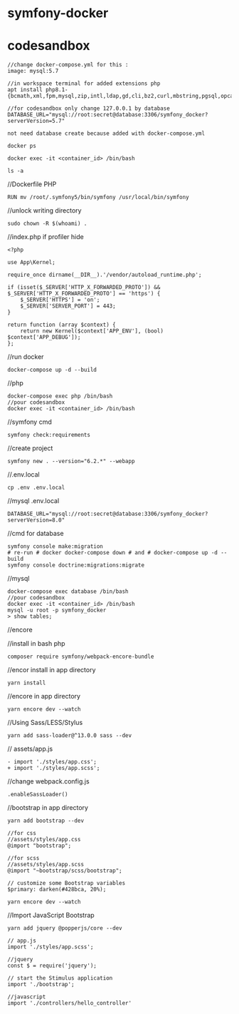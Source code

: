 # symfony-docker

# codesandbox
```
//change docker-compose.yml for this :
image: mysql:5.7

//in workspace terminal for added extensions php
apt install php8.1-{bcmath,xml,fpm,mysql,zip,intl,ldap,gd,cli,bz2,curl,mbstring,pgsql,opcache,soap,cgi}

//for codesandbox only change 127.0.0.1 by database
DATABASE_URL="mysql://root:secret@database:3306/symfony_docker?serverVersion=5.7"

not need database create because added with docker-compose.yml

docker ps

docker exec -it <container_id> /bin/bash

ls -a
```

//Dockerfile PHP
```
RUN mv /root/.symfony5/bin/symfony /usr/local/bin/symfony
```
//unlock writing directory
```
sudo chown -R $(whoami) .
```
//index.php if profiler hide
```
<?php

use App\Kernel;

require_once dirname(__DIR__).'/vendor/autoload_runtime.php';

if (isset($_SERVER['HTTP_X_FORWARDED_PROTO']) && $_SERVER['HTTP_X_FORWARDED_PROTO'] == 'https') {
    $_SERVER['HTTPS'] = 'on';
    $_SERVER['SERVER_PORT'] = 443;
}

return function (array $context) {
    return new Kernel($context['APP_ENV'], (bool) $context['APP_DEBUG']);
};
```
//run docker
```
docker-compose up -d --build
```
//php
```
docker-compose exec php /bin/bash
//pour codesandbox
docker exec -it <container_id> /bin/bash
```
//symfony cmd
```
symfony check:requirements
```
//create project
```
symfony new . --version="6.2.*" --webapp
```
//.env.local
```
cp .env .env.local
```
//mysql .env.local
```
DATABASE_URL="mysql://root:secret@database:3306/symfony_docker?serverVersion=8.0"
```
//cmd for database
```
symfony console make:migration
# re-run # docker docker-compose down # and # docker-compose up -d --build
symfony console doctrine:migrations:migrate
```
//mysql
```
docker-compose exec database /bin/bash
//pour codesandbox
docker exec -it <container_id> /bin/bash
mysql -u root -p symfony_docker
> show tables;
```
//encore

//install in bash php
```
composer require symfony/webpack-encore-bundle
```
//encor install in app directory
```
yarn install
```
//encore in app directory
```
yarn encore dev --watch
```
//Using Sass/LESS/Stylus
```
yarn add sass-loader@^13.0.0 sass --dev
```
// assets/app.js
```
- import './styles/app.css';
+ import './styles/app.scss';
```
//change webpack.config.js
```
.enableSassLoader()
```
//bootstrap in app directory
```
yarn add bootstrap --dev

//for css
//assets/styles/app.css
@import "bootstrap";

//for scss
//assets/styles/app.scss
@import "~bootstrap/scss/bootstrap";

// customize some Bootstrap variables
$primary: darken(#428bca, 20%);

yarn encore dev --watch
```
//Import JavaScript Bootstrap
```
yarn add jquery @popperjs/core --dev

// app.js
import './styles/app.scss';

//jquery
const $ = require('jquery');

// start the Stimulus application
import './bootstrap';

//javascript
import './controllers/hello_controller'
```

